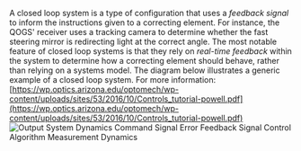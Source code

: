 
A closed loop system is a type of configuration that uses a _feedback signal_ to inform the instructions given to a correcting element. For instance, the QOGS' receiver uses a tracking camera to determine whether the fast steering mirror is redirecting light at the correct angle. The most notable feature of closed loop systems is that they rely on _real-time feedback_ within the system to determine how a correcting element should behave, rather than relying on a systems model. The diagram below illustrates a generic example of a closed loop system. For more information: [https://wp.optics.arizona.edu/optomech/wp-content/uploads/sites/53/2016/10/Controls_tutorial-powell.pdf](https://wp.optics.arizona.edu/optomech/wp-content/uploads/sites/53/2016/10/Controls_tutorial-powell.pdf)
 ![Output System Dynamics Command Signal Error Feedback Signal Control Algorithm Measurement Dynamics ](Exported%20image%2020241010164118-1.png)
